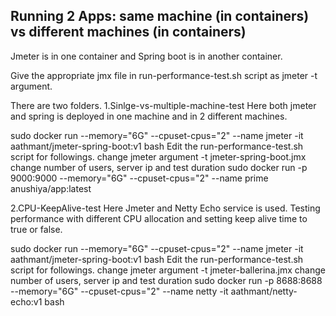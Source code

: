 ## Running 2 Apps: same machine (in containers) vs different machines (in containers)
Jmeter is in one container and Spring boot is in another container.

Give the appropriate jmx file in run-performance-test.sh script as jmeter -t argument.


There are two folders.
1.Sinlge-vs-multiple-machine-test
  Here both jmeter and spring is deployed in one machine and in 2 different machines.
  
  sudo docker run --memory="6G" --cpuset-cpus="2" --name jmeter -it aathmant/jmeter-spring-boot:v1 bash
  Edit the run-performance-test.sh script for followings.
  change jmeter argument  -t jmeter-spring-boot.jmx
  change number of users, server ip and test duration
  sudo docker run -p 9000:9000  --memory="6G" --cpuset-cpus="2" --name prime anushiya/app:latest
  
  
2.CPU-KeepAlive-test
  Here Jmeter and Netty Echo service is used. Testing performance with different CPU allocation and setting keep alive time to   true or false.
  
  sudo docker run --memory="6G" --cpuset-cpus="2" --name jmeter -it aathmant/jmeter-spring-boot:v1 bash
  Edit the run-performance-test.sh script for followings.
  change jmeter argument  -t jmeter-ballerina.jmx
  change number of users, server ip and test duration
  sudo docker run -p 8688:8688 --memory="6G" --cpuset-cpus="2" --name netty -it aathmant/netty-echo:v1 bash

  
  


